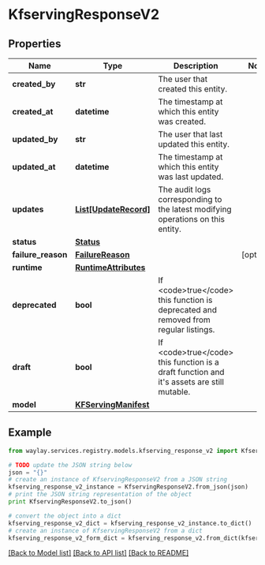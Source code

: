 # KfservingResponseV2


## Properties

Name | Type | Description | Notes
------------ | ------------- | ------------- | -------------
**created_by** | **str** | The user that created this entity. | 
**created_at** | **datetime** | The timestamp at which this entity was created. | 
**updated_by** | **str** | The user that last updated this entity. | 
**updated_at** | **datetime** | The timestamp at which this entity was last updated. | 
**updates** | [**List[UpdateRecord]**](UpdateRecord.md) | The audit logs corresponding to the latest modifying operations on this entity. | 
**status** | [**Status**](Status.md) |  | 
**failure_reason** | [**FailureReason**](FailureReason.md) |  | [optional] 
**runtime** | [**RuntimeAttributes**](RuntimeAttributes.md) |  | 
**deprecated** | **bool** | If &lt;code&gt;true&lt;/code&gt; this function is deprecated and removed from regular listings. | 
**draft** | **bool** | If &lt;code&gt;true&lt;/code&gt; this function is a draft function and it&#39;s assets are still mutable. | 
**model** | [**KFServingManifest**](KFServingManifest.md) |  | 

## Example

```python
from waylay.services.registry.models.kfserving_response_v2 import KfservingResponseV2

# TODO update the JSON string below
json = "{}"
# create an instance of KfservingResponseV2 from a JSON string
kfserving_response_v2_instance = KfservingResponseV2.from_json(json)
# print the JSON string representation of the object
print KfservingResponseV2.to_json()

# convert the object into a dict
kfserving_response_v2_dict = kfserving_response_v2_instance.to_dict()
# create an instance of KfservingResponseV2 from a dict
kfserving_response_v2_form_dict = kfserving_response_v2.from_dict(kfserving_response_v2_dict)
```
[[Back to Model list]](../README.md#documentation-for-models) [[Back to API list]](../README.md#documentation-for-api-endpoints) [[Back to README]](../README.md)


